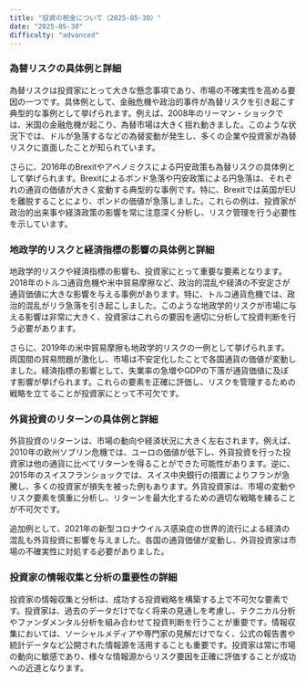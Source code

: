 ```yaml
---
title: "投資の税金について（2025-05-30）"
date: "2025-05-30"
difficulty: "advanced"
---
```


### 為替リスクの具体例と詳細

為替リスクは投資家にとって大きな懸念事項であり、市場の不確実性を高める要因の一つです。具体例として、金融危機や政治的事件が為替リスクを引き起こす典型的な事例として挙げられます。例えば、2008年のリーマン・ショックでは、米国の金融危機が起こり、為替市場は大きく揺れ動きました。このような状況下では、ドルが急落するなどの為替変動が発生し、多くの企業や投資家が為替リスクに直面したことが知られています。

さらに、2016年のBrexitやアベノミクスによる円安政策も為替リスクの具体例として挙げられます。Brexitによるポンド急落や円安政策による円急落は、それぞれの通貨の価値が大きく変動する典型的な事例です。特に、Brexitでは英国がEUを離脱することにより、ポンドの価値が急落しました。これらの例は、投資家が政治的出来事や経済政策の影響を常に注意深く分析し、リスク管理を行う必要性を示しています。

### 地政学的リスクと経済指標の影響の具体例と詳細

地政学的リスクや経済指標の影響も、投資家にとって重要な要素となります。2018年のトルコ通貨危機や米中貿易摩擦など、政治的混乱や経済の不安定さが通貨価値に大きな影響を与える事例があります。特に、トルコ通貨危機では、政治的混乱がリラ急落を引き起こしました。このような地政学的リスクが市場に与える影響は非常に大きく、投資家はこれらの要因を適切に分析して投資判断を行う必要があります。

さらに、2019年の米中貿易摩擦も地政学的リスクの一例として挙げられます。両国間の貿易問題が激化し、市場は不安定化したことで各国通貨の価値が変動しました。経済指標の影響として、失業率の急増やGDPの下落が通貨価値に及ぼす影響が挙げられます。これらの要素を正確に評価し、リスクを管理するための戦略を立てることが投資家にとって不可欠です。

### 外貨投資のリターンの具体例と詳細

外貨投資のリターンは、市場の動向や経済状況に大きく左右されます。例えば、2010年の欧州ソブリン危機では、ユーロの価値が低下し、外貨投資を行った投資家は他の通貨に比べてリターンを得ることができた可能性があります。逆に、2015年のスイスフランショックでは、スイス中央銀行の措置によりフランが急騰し、多くの投資家が損失を被った例もあります。外貨投資家は、市場の変動やリスク要素を慎重に分析し、リターンを最大化するための適切な戦略を練ることが不可欠です。

追加例として、2021年の新型コロナウイルス感染症の世界的流行による経済の混乱も外貨投資に影響を与えました。各国の通貨価値が変動し、外貨投資家は市場の不確実性に対処する必要がありました。

### 投資家の情報収集と分析の重要性の詳細

投資家の情報収集と分析は、成功する投資戦略を構築する上で不可欠な要素です。投資家は、過去のデータだけでなく将来の見通しを考慮し、テクニカル分析やファンダメンタル分析を組み合わせて投資判断を行うことが重要です。情報収集においては、ソーシャルメディアや専門家の見解だけでなく、公式の報告書や統計データなど公開された情報源を活用することも重要です。投資家は常に市場の動向に敏感であり、様々な情報源からリスク要因を正確に評価することが成功への近道となります。
